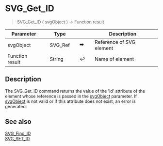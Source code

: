 <!-- ID := SVG_Get_ID ( nodeReference )
 -> nodeReference (Text)
 <- ID (Text)-->
# SVG_Get_ID

> SVG_Get_ID ( svgObject ) -> Function result

| Parameter |     | Type |     |     |     | Description |     |
| --- | --- | --- | --- | --- | --- | --- | --- |
| svgObject |     | SVG_Ref |     | ➡️ |     | Reference of SVG element |     |
| Function result |     | String |     | ↩️ |     | Name of element |     |

## Description

The SVG_Get_ID command returns the value of the 'id' attribute of the element whose reference is passed in the [svgObject](## "Reference of SVG element") parameter. If [svgObject](## "Reference of SVG element") is not valid or if this attribute does not exist, an error is generated.

## See also

[SVG_Find_ID](SVG_Find_ID.md)  
[SVG_SET_ID](SVG_SET_ID.md)
